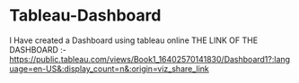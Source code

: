 # Tableau-Dashboard
I Have created a Dashboard using tableau online 
THE LINK OF THE DASHBOARD :-
https://public.tableau.com/views/Book1_16402570141830/Dashboard1?:language=en-US&:display_count=n&:origin=viz_share_link

